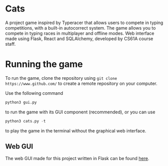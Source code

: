 # Cats
A project game inspired by Typeracer that allows users to compete in typing competitions, with a built-in autocorrect system. The game allows you to compete in typing races in multiplayer and offline modes. Web interface made using Flask, React and SQLAlchemy, developed by CS61A course staff. 

# Running the game
To run the game, clone the repository using 
` git clone https://www.github.com/ `
to create a remote repository on your computer.

Use the following command
``` python
python3 gui.py
```
to run the game with its GUI component (recommended), or you can use
``` python
python3 cats.py -t 
```
to play the game in the terminal without the graphical web interface. 

## Web GUI

The web GUI made for this project written in Flask can be found [here](https://github.com/Cal-CS-61A-Staff/cats-gui).

